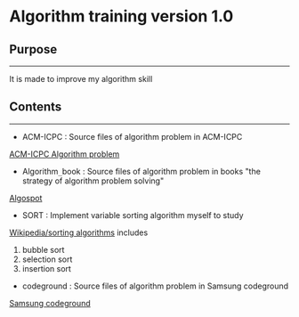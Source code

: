 Algorithm training version 1.0
==============================

## Purpose
-----------
It is made to improve my algorithm skill

## Contents
-----------
* ACM-ICPC
: Source files of algorithm problem in ACM-ICPC

[ACM-ICPC Algorithm problem](https://icpcarchive.ecs.baylor.edu/index.php?option=com_onlinejudge&Itemid=8)

* Algorithm`_`book
: Source files of algorithm problem in books "the strategy of algorithm problem solving"

[Algospot](https://www.algospot.com)

* SORT
: Implement variable sorting algorithm myself to study

[Wikipedia/sorting algorithms](https://ko.wikipedia.org/wiki/%EC%A0%95%EB%A0%AC_%EC%95%8C%EA%B3%A0%EB%A6%AC%EC%A6%98)
includes
1. bubble sort
2. selection sort
3. insertion sort

* codeground
: Source files of algorithm problem in Samsung codeground

[Samsung codeground](https://www.codeground.org/main.do)
